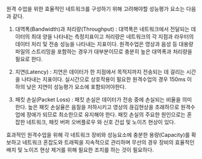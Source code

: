 원격 수업을 위한 효율적인 네트워크를 구성하기 위해 고려해야할 성능평가 요소는 다음과 같다.

1. 대역폭(Bandwidth)과 처리량(Throughput) : 대역폭은 네트워크에서 전달되는 데이터의 최대 양을 나타내는 측정지표이고 처리량은 네트워크의 각 지점과 라우터의 데이터 처리 및 전송 성능을 나타내는 지표이다. 원격수업은 영상과 음성 등 대용량 파일의 스트리밍을 포함하는 경우가 대부분이므로 충분히 높은 대역폭과 처리량을 필요로 한다.

2. 지연(Latency) : 지연은 데이터가 한 지점에서 목적지까지 전송되는 데 걸리는 시간을 나타내는 지표이다. 실시간으로 상호작용이 필요한 원격수업의 경우 150ms 이하의 낮은 지연이 성능평가 요소에 포함되어야한다.

3. 패킷 손실(Packet Loss) : 패킷 손실은 데이터가 전송 중에 손실되는 비율을 의미한다. 높은 패킷 손실율은 음질을 저하시키고 영상의 끊김현상을 초래하므로 원격수업에 장애가 되므로 최소한으로 유지해야 한다. 패킷 손실의 주요한 원인으로는 혼잡한 네트워크, 패킷 버퍼 오버플로우 와 신호 간섭 및 노이즈 현상이 있다. 

효과적인 원격수업을 위해 각 네트워크 장비와 성능요소에 충분한 용량(Capacity)를 확보하고 네트워크 혼잡도와 트래픽을 지속적으로 관리하며 무선의 경우 장비의 효율적인 배치 및 노이즈 현상 제거를 위해 필요한 조치를 하는 것이 필요하다. 